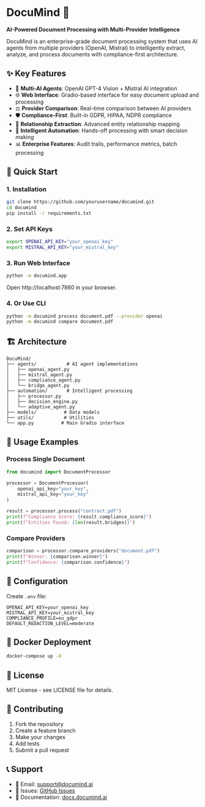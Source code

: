 # DocuMind 🧠

**AI-Powered Document Processing with Multi-Provider Intelligence**

DocuMind is an enterprise-grade document processing system that uses AI agents from multiple providers (OpenAI, Mistral) to intelligently extract, analyze, and process documents with compliance-first architecture.

## ✨ Key Features

- 🤖 **Multi-AI Agents**: OpenAI GPT-4 Vision + Mistral AI integration
- 🌐 **Web Interface**: Gradio-based interface for easy document upload and processing
- ⚖️ **Provider Comparison**: Real-time comparison between AI providers
- 🛡️ **Compliance-First**: Built-in GDPR, HIPAA, NDPR compliance
- 🔗 **Relationship Extraction**: Advanced entity relationship mapping
- 🚀 **Intelligent Automation**: Hands-off processing with smart decision making
- 📊 **Enterprise Features**: Audit trails, performance metrics, batch processing

## 🚀 Quick Start

### 1. Installation

```bash
git clone https://github.com/yourusername/documind.git
cd documind
pip install -r requirements.txt
```

### 2. Set API Keys

```bash
export OPENAI_API_KEY="your_openai_key"
export MISTRAL_API_KEY="your_mistral_key"
```

### 3. Run Web Interface

```bash
python -m documind.app
```

Open http://localhost:7860 in your browser.

### 4. Or Use CLI

```bash
python -m documind process document.pdf --provider openai
python -m documind compare document.pdf
```

## 🏗️ Architecture

```
DocuMind/
├── agents/           # AI agent implementations
│   ├── openai_agent.py
│   ├── mistral_agent.py
│   ├── compliance_agent.py
│   └── bridge_agent.py
├── automation/       # Intelligent processing
│   ├── processor.py
│   ├── decision_engine.py
│   └── adaptive_agent.py
├── models/          # Data models
├── utils/           # Utilities
└── app.py          # Main Gradio interface
```

## 📖 Usage Examples

### Process Single Document

```python
from documind import DocumentProcessor

processor = DocumentProcessor(
    openai_api_key="your_key",
    mistral_api_key="your_key"
)

result = processor.process("contract.pdf")
print(f"Compliance Score: {result.compliance_score}")
print(f"Entities Found: {len(result.bridges)}")
```

### Compare Providers

```python
comparison = processor.compare_providers("document.pdf")
print(f"Winner: {comparison.winner}")
print(f"Confidence: {comparison.confidence}")
```

## 🔧 Configuration

Create `.env` file:

```env
OPENAI_API_KEY=your_openai_key
MISTRAL_API_KEY=your_mistral_key
COMPLIANCE_PROFILE=eu_gdpr
DEFAULT_REDACTION_LEVEL=moderate
```

## 🐳 Docker Deployment

```bash
docker-compose up -d
```

## 📄 License

MIT License - see LICENSE file for details.

## 🤝 Contributing

1. Fork the repository
2. Create a feature branch
3. Make your changes
4. Add tests
5. Submit a pull request

## 📞 Support

- 📧 Email: support@documind.ai
- 🐛 Issues: [GitHub Issues](https://github.com/yourusername/documind/issues)
- 📖 Documentation: [docs.documind.ai](https://docs.documind.ai)